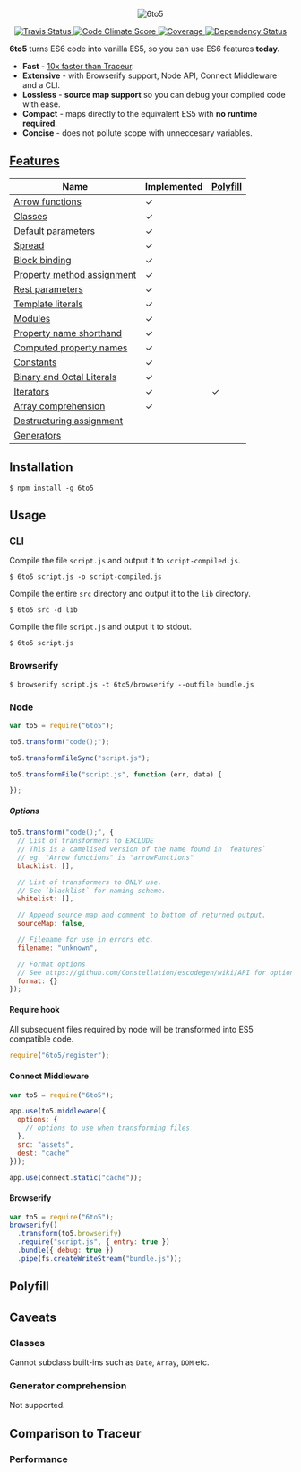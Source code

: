 <p align="center">
  <img alt="6to5" src="http://i.imgur.com/hVl9KRw.png">
</p>

<p align="center">
  <a href="https://travis-ci.org/sebmck/6to5">
    <img alt="Travis Status" src="http://img.shields.io/travis/sebmck/6to5.svg?style=flat&amp;label=travis">
  </a>

  <a href="https://codeclimate.com/github/sebmck/6to5">
    <img alt="Code Climate Score" src="http://img.shields.io/codeclimate/github/sebmck/6to5.svg?style=flat">
  </a>

  <a href="https://codeclimate.com/github/sebmck/6to5">
    <img alt="Coverage" src="http://img.shields.io/codeclimate/coverage/github/sebmck/6to5.svg?style=flat">
  </a>

  <a href="https://david-dm.org/sebmck/6to5">
    <img alt="Dependency Status" src="http://img.shields.io/david/sebmck/6to5.svg?style=flat">
  </a>
</p>

**6to5** turns ES6 code into vanilla ES5, so you can use ES6 features **today.**

 - **Fast** - [10x faster than Traceur](#performance).
 - **Extensive** - with Browserify support, Node API, Connect Middleware and a CLI.
 - **Lossless** - **source map support** so you can debug your compiled code with ease.
 - **Compact** - maps directly to the equivalent ES5 with **no runtime required**.
 - **Concise** - does not pollute scope with unneccesary variables.

## [Features](FEATURES.md)

| Name                                                                 | Implemented | [Polyfill](#polyfill) |
| -------------------------------------------------------------------- | ----------- | --------------------- |
| [Arrow functions](FEATURES.md#arrow-functions)                       | ✓           |                       |
| [Classes](FEATURES.md#classes)                                       | ✓           |                       |
| [Default parameters](FEATURES.md#default-parameters)                 | ✓           |                       |
| [Spread](FEATURES.md#spread)                                         | ✓           |                       |
| [Block binding](FEATURES.md#block-binding)                           | ✓           |                       |
| [Property method assignment](FEATURES.md#property-method-assignment) | ✓           |                       |
| [Rest parameters](FEATURES.md#rest-parameters)                       | ✓           |                       |
| [Template literals](FEATURES.md#template-literals)                   | ✓           |                       |
| [Modules](FEATURES.md#modules)                                       | ✓           |                       |
| [Property name shorthand](FEATURES.md#property-name-shorthand)       | ✓           |                       |
| [Computed property names](FEATURES.md#computed-property-names)       | ✓           |                       |
| [Constants](FEATURES.md#constants)                                   | ✓           |                       |
| [Binary and Octal Literals](FEATURES.md#binary-and-octal-literals)   | ✓           |                       |
| [Iterators](FEATURES.md#iterators)                                   | ✓           | ✓                     |
| [Array comprehension](FEATURES.md#array-comprehension)               | ✓           |                       |
| [Destructuring assignment](FEATURES.md#destructuring-assignment)     |             |                       |
| [Generators](FEATURES.md#generators)                                 |             |                       |

## Installation

    $ npm install -g 6to5

## Usage

### CLI

Compile the file `script.js` and output it to `script-compiled.js`.

    $ 6to5 script.js -o script-compiled.js

Compile the entire `src` directory and output it to the `lib` directory.

    $ 6to5 src -d lib

Compile the file `script.js` and output it to stdout.

    $ 6to5 script.js

### Browserify

    $ browserify script.js -t 6to5/browserify --outfile bundle.js

### Node

```javascript
var to5 = require("6to5");

to5.transform("code();");

to5.transformFileSync("script.js");

to5.transformFile("script.js", function (err, data) {

});
```

##### Options

```javascript
to5.transform("code();", {
  // List of transformers to EXCLUDE
  // This is a camelised version of the name found in `features`
  // eg. "Arrow functions" is "arrowFunctions"
  blacklist: [],

  // List of transformers to ONLY use.
  // See `blacklist` for naming scheme.
  whitelist: [],

  // Append source map and comment to bottom of returned output.
  sourceMap: false,

  // Filename for use in errors etc.
  filename: "unknown",

  // Format options
  // See https://github.com/Constellation/escodegen/wiki/API for options.
  format: {}
});
```

#### Require hook

All subsequent files required by node will be transformed into ES5 compatible
code.

```javascript
require("6to5/register");
```

#### Connect Middleware

```javascript
var to5 = require("6to5");

app.use(to5.middleware({
  options: {
    // options to use when transforming files
  },
  src: "assets",
  dest: "cache"
}));

app.use(connect.static("cache"));
```

#### Browserify

```javascript
var to5 = require("6to5");
browserify()
  .transform(to5.browserify)
  .require("script.js", { entry: true })
  .bundle({ debug: true })
  .pipe(fs.createWriteStream("bundle.js"));
```

## Polyfill

## Caveats

### Classes

Cannot subclass built-ins such as `Date`, `Array`, `DOM` etc.

### Generator comprehension

Not supported.

## Comparison to Traceur

### Performance
